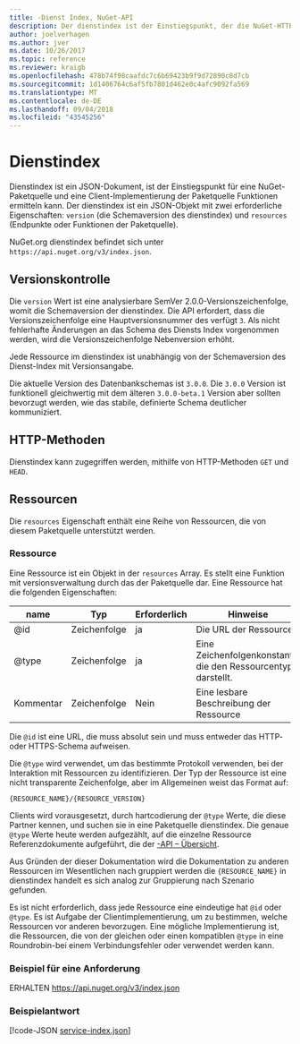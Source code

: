 ```yaml
---
title: -Dienst Index, NuGet-API
description: Der dienstindex ist der Einstiegspunkt, der die NuGet-HTTP-API und listet die Funktionen des Servers.
author: joelverhagen
ms.author: jver
ms.date: 10/26/2017
ms.topic: reference
ms.reviewer: kraigb
ms.openlocfilehash: 478b74f98caafdc7c6b69423b9f9d72890c8d7cb
ms.sourcegitcommit: 1d1406764c6af5fb7801d462e0c4afc9092fa569
ms.translationtype: MT
ms.contentlocale: de-DE
ms.lasthandoff: 09/04/2018
ms.locfileid: "43545256"
---
```

# <a name="service-index"></a>Dienstindex

Dienstindex ist ein JSON-Dokument, ist der Einstiegspunkt für eine NuGet-Paketquelle und eine Client-Implementierung der Paketquelle Funktionen ermitteln kann. Der dienstindex ist ein JSON-Objekt mit zwei erforderliche Eigenschaften: `version` (die Schemaversion des dienstindex) und `resources` (Endpunkte oder Funktionen der Paketquelle).

NuGet.org dienstindex befindet sich unter `https://api.nuget.org/v3/index.json`.

## <a name="versioning"></a>Versionskontrolle

Die `version` Wert ist eine analysierbare SemVer 2.0.0-Versionszeichenfolge, womit die Schemaversion der dienstindex. Die API erfordert, dass die Versionszeichenfolge eine Hauptversionsnummer des verfügt `3`. Als nicht fehlerhafte Änderungen an das Schema des Diensts Index vorgenommen werden, wird die Versionszeichenfolge Nebenversion erhöht.

Jede Ressource im dienstindex ist unabhängig von der Schemaversion des Dienst-Index mit Versionsangabe.

Die aktuelle Version des Datenbankschemas ist `3.0.0`. Die `3.0.0` Version ist funktionell gleichwertig mit dem älteren `3.0.0-beta.1` Version aber sollten bevorzugt werden, wie das stabile, definierte Schema deutlicher kommuniziert.

## <a name="http-methods"></a>HTTP-Methoden

Dienstindex kann zugegriffen werden, mithilfe von HTTP-Methoden `GET` und `HEAD`.

## <a name="resources"></a>Ressourcen

Die `resources` Eigenschaft enthält eine Reihe von Ressourcen, die von diesem Paketquelle unterstützt werden.

### <a name="resource"></a>Ressource

Eine Ressource ist ein Objekt in der `resources` Array. Es stellt eine Funktion mit versionsverwaltung durch das der Paketquelle dar. Eine Ressource hat die folgenden Eigenschaften:

name          | Typ   | Erforderlich | Hinweise
------------- | ------ | -------- | -----
@id           | Zeichenfolge | ja      | Die URL der Ressource
@type         | Zeichenfolge | ja      | Eine Zeichenfolgenkonstante, die den Ressourcentyp darstellt.
Kommentar       | Zeichenfolge | Nein       | Eine lesbare Beschreibung der Ressource

Die `@id` ist eine URL, die muss absolut sein und muss entweder das HTTP- oder HTTPS-Schema aufweisen.

Die `@type` wird verwendet, um das bestimmte Protokoll verwenden, bei der Interaktion mit Ressourcen zu identifizieren. Der Typ der Ressource ist eine nicht transparente Zeichenfolge, aber im Allgemeinen weist das Format auf:

    {RESOURCE_NAME}/{RESOURCE_VERSION}

Clients wird vorausgesetzt, durch hartcodierung der `@type` Werte, die diese Partner kennen, und suchen sie in eine Paketquelle dienstindex. Die genaue `@type` Werte heute werden aufgezählt, auf die einzelne Ressource Referenzdokumente aufgeführt, die der [-API – Übersicht](overview.md#resources-and-schema).

Aus Gründen der dieser Dokumentation wird die Dokumentation zu anderen Ressourcen im Wesentlichen nach gruppiert werden die `{RESOURCE_NAME}` in dienstindex handelt es sich analog zur Gruppierung nach Szenario gefunden. 

Es ist nicht erforderlich, dass jede Ressource eine eindeutige hat `@id` oder `@type`. Es ist Aufgabe der Clientimplementierung, um zu bestimmen, welche Ressourcen vor anderen bevorzugen. Eine mögliche Implementierung ist, die Ressourcen, die von der gleichen oder einen kompatiblen `@type` in eine Roundrobin-bei einem Verbindungsfehler oder verwendet werden kann.

### <a name="sample-request"></a>Beispiel für eine Anforderung

ERHALTEN https://api.nuget.org/v3/index.json

### <a name="sample-response"></a>Beispielantwort

[!code-JSON [service-index.json](./_data/service-index.json)]
